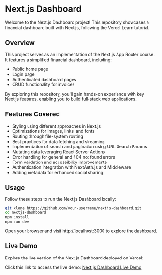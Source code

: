 # Next.js Dashboard

Welcome to the Next.js Dashboard project! This repository showcases a financial dashboard built with Next.js, following the Vercel Learn tutorial.

## Overview

This project serves as an implementation of the Next.js App Router course. It features a simplified financial dashboard, including:

- Public home page
- Login page
- Authenticated dashboard pages
- CRUD functionality for invoices

By exploring this repository, you'll gain hands-on experience with key Next.js features, enabling you to build full-stack web applications.

## Features Covered

- Styling using different approaches in Next.js
- Optimizations for images, links, and fonts
- Routing through file-system routing
- Best practices for data fetching and streaming
- Implementation of search and pagination using URL Search Params
- Mutating data leveraging React Server Actions
- Error handling for general and 404 not found errors
- Form validation and accessibility improvements
- Authentication integration with NextAuth.js and Middleware
- Adding metadata for enhanced social sharing

## Usage

Follow these steps to run the Next.js Dashboard locally:


   ```bash
git clone https://github.com/your-username/nextjs-dashboard.git
cd nextjs-dashboard
npm install
npm run dev
```

Open your browser and visit http://localhost:3000 to explore the dashboard.


## Live Demo

Explore the live version of the Next.js Dashboard deployed on Vercel:


Click this link to access the live demo: [Next.js Dashboard Live Demo](https://nextjs-dashboard-ten-sepia.vercel.app/)


